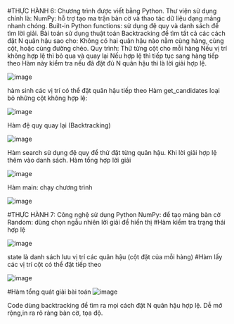 #THỰC HÀNH 6:
Chương trình được viết bằng Python.
Thư viện sử dụng chính là:
NumPy: hỗ trợ tạo ma trận bàn cờ và thao tác dữ liệu dạng mảng nhanh chóng.
Built-in Python functions: sử dụng đệ quy và danh sách để tìm lời giải.
Bài toán sử dụng thuật toán Backtracking để tìm tất cả các cách đặt N quân hậu sao cho:
Không có hai quân hậu nào nằm cùng hàng, cùng cột, hoặc cùng đường chéo.
Quy trình:
Thử từng cột cho mỗi hàng
Nếu vị trí không hợp lệ thì bỏ qua và quay lại
Nếu hợp lệ thì tiếp tục sang hàng tiếp theo
Hàm này kiểm tra nếu đã đặt đủ N quân hậu thì là lời giải hợp lệ.


![image](https://github.com/user-attachments/assets/c77a3d93-23fa-4684-9596-b8ea876153a1)


hàm sinh các vị trí có thể đặt quân hậu tiếp theo
Hàm get_candidates loại bỏ những cột không hợp lệ:

![image](https://github.com/user-attachments/assets/42532623-3a65-45a7-9fb7-900fd0d19671)


Hàm đệ quy quay lại (Backtracking)


![image](https://github.com/user-attachments/assets/48f58ac8-b451-404d-bb6b-acef000456d4)


Hàm search sử dụng đệ quy để thử đặt từng quân hậu. Khi lời giải hợp lệ thêm vào danh sách.
Hàm tổng hợp lời giải

![image](https://github.com/user-attachments/assets/a4ebad2e-237d-4747-99db-29d8f60693fa)


Hàm main: chạy chương trình

![image](https://github.com/user-attachments/assets/5929b77a-ce80-4cd2-ad4c-d485c37a9e31)


#THỰC HÀNH 7:
Công nghệ sử dụng
Python
NumPy: để tạo mảng bàn cờ
Random: dùng chọn ngẫu nhiên lời giải để hiển thị
#Hàm kiểm tra trạng thái hợp lệ

![image](https://github.com/user-attachments/assets/a1b5a15d-5862-4071-88f2-51d9308eafdf)

state là danh sách lưu vị trí các quân hậu (cột đặt của mỗi hàng)
#Hàm lấy các vị trí cột có thể đặt tiếp theo

![image](https://github.com/user-attachments/assets/aca8c779-4257-4c94-a189-3cd03f2df3c9)

#Hàm tổng quát giải bài toán
![image](https://github.com/user-attachments/assets/a185ae4f-8ccf-4db4-98b7-c297de0a8a45)


Code dùng backtracking để tìm ra mọi cách đặt N quân hậu hợp lệ.
Dễ mở rộng,in ra rõ ràng bàn cờ, tọa độ.

